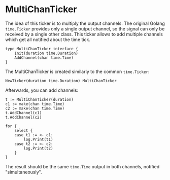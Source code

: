 # MultiChanTicker

The idea of this ticker is to multiply the output channels. The original Golang `time.Ticker` provides only a single output channel, so the signal can only be received by a single other class. This ticker allows to add multiple channels which get all notified about the time tick.

```golang
type MultiChanTicker interface {
	Init(duration time.Duration)
	AddChannel(chan time.Time)
}
```

The MultiChanTicker is created similarly to the common `time.Ticker`:

```golang
NewTicker(duration time.Duration) MultiChanTicker
```

Afterwards, you can add channels:

```golang
t := MultiChanTicker(duration)
c1 := make(chan time.Time)
c2 := make(chan time.Time)
t.AddChannel(c1)
t.AddChannel(c2)

for {
    select {
    case t1 := <- c1:
        log.Print(t1)
    case t2 := <- c2:
        log.Print(t2)
    }
}
```

The result should be the same `time.Time` output in both channels, notified "simultaneously".
